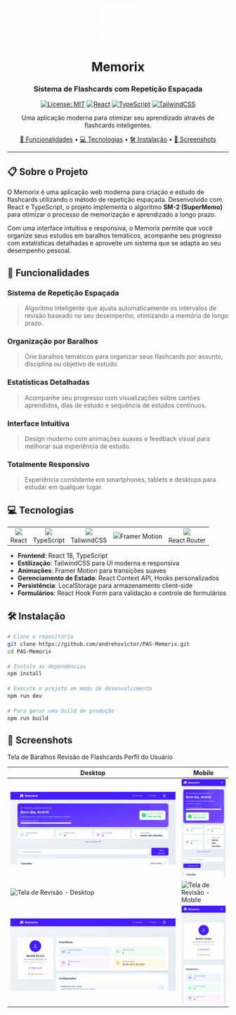 <div align="center">
  <img src="./src/assets/logo.png" alt="Memorix Logo" width="80" />
  
  # Memorix

  <h3>Sistema de Flashcards com Repetição Espaçada</h3>
  
  [![License: MIT](https://img.shields.io/badge/License-MIT-blue.svg)](https://opensource.org/licenses/MIT)
  [![React](https://img.shields.io/badge/React-18.x-61DAFB?logo=react&logoColor=white)](https://reactjs.org/)
  [![TypeScript](https://img.shields.io/badge/TypeScript-4.x-3178C6?logo=typescript&logoColor=white)](https://www.typescriptlang.org/)
  [![TailwindCSS](https://img.shields.io/badge/TailwindCSS-3.x-38B2AC?logo=tailwindcss&logoColor=white)](https://tailwindcss.com/)
</div>

<div align="center">
  <p>Uma aplicação moderna para otimizar seu aprendizado através de flashcards inteligentes.</p>
  
  [🚀 Funcionalidades](#funcionalidades) •
  [💻 Tecnologias](#tecnologias) •
  [🛠️ Instalação](#instalação) •
  [📱 Screenshots](#screenshots)
</div>

---

## 📋 Sobre o Projeto

O Memorix é uma aplicação web moderna para criação e estudo de flashcards utilizando o método de repetição espaçada. Desenvolvido com React e TypeScript, o projeto implementa o algoritmo **SM-2 (SuperMemo)** para otimizar o processo de memorização e aprendizado a longo prazo.

Com uma interface intuitiva e responsiva, o Memorix permite que você organize seus estudos em baralhos temáticos, acompanhe seu progresso com estatísticas detalhadas e aproveite um sistema que se adapta ao seu desempenho pessoal.

## 🚀 Funcionalidades <a name="funcionalidades"></a>

### Sistema de Repetição Espaçada

> Algoritmo inteligente que ajusta automaticamente os intervalos de revisão baseado no seu desempenho, otimizando a memória de longo prazo.

### Organização por Baralhos

> Crie baralhos temáticos para organizar seus flashcards por assunto, disciplina ou objetivo de estudo.

### Estatísticas Detalhadas

> Acompanhe seu progresso com visualizações sobre cartões aprendidos, dias de estudo e sequência de estudos contínuos.

### Interface Intuitiva

> Design moderno com animações suaves e feedback visual para melhorar sua experiência de estudo.

### Totalmente Responsivo

> Experiência consistente em smartphones, tablets e desktops para estudar em qualquer lugar.

## 💻 Tecnologias <a name="tecnologias"></a>

<table>
  <tr>
    <td align="center">
      <img src="https://cdn.jsdelivr.net/gh/devicons/devicon/icons/react/react-original.svg" width="40" />
      <br>React
    </td>
    <td align="center">
      <img src="https://cdn.jsdelivr.net/gh/devicons/devicon/icons/typescript/typescript-original.svg" width="40" />
      <br>TypeScript
    </td>
    <td align="center">
      <img src="https://cdn.jsdelivr.net/gh/devicons/devicon/icons/tailwindcss/tailwindcss-original.svg" width="40" />
      <br>TailwindCSS
    </td>
    <td align="center">
      <img src="https://cdn.jsdelivr.net/gh/devicons/devicon@latest/icons/framermotion/framermotion-original.svg" width="40"
      <br>Framer Motion
    </td>
    <td align="center">
      <img src="https://cdn.jsdelivr.net/gh/devicons/devicon@latest/icons/reactrouter/reactrouter-original.svg" width="40" />
      <br>React Router
    </td>
  </tr>
</table>

- **Frontend**: React 18, TypeScript
- **Estilização**: TailwindCSS para UI moderna e responsiva
- **Animações**: Framer Motion para transições suaves
- **Gerenciamento de Estado**: React Context API, Hooks personalizados
- **Persistência**: LocalStorage para armazenamento client-side
- **Formulários**: React Hook Form para validação e controle de formulários

## 🛠️ Instalação <a name="instalação"></a>

```bash
# Clone o repositório
git clone https://github.com/andrehsvictor/PAS-Memorix.git
cd PAS-Memorix

# Instale as dependências
npm install

# Execute o projeto em modo de desenvolvimento
npm run dev

# Para gerar uma build de produção
npm run build
```

## 📱 Screenshots <a name="screenshots"></a>

Tela de Baralhos Revisão de Flashcards Perfil do Usuário

<table>
  <thead>
    <tr>
      <th>Desktop</th>
      <th>Mobile</th>
    </tr>
  </thead>
  <tbody>
    <tr>
      <td><img src="screenshots/tela_de_baralhos_desktop.png" alt="Tela de Baralhos - Desktop" /></td>
      <td><img src="screenshots/tela_de_baralhos_mobile.png" alt="Tela de Baralhos - Mobile" width="200" /></td>
    </tr>
    <tr>
      <td><img src="screenshots/tela_de_revisao_desktop.png" alt="Tela de Revisão - Desktop" /></td>
      <td><img src="screenshots/tela_de_revisao_mobile.png" alt="Tela de Revisão - Mobile" width="200" /></td>
    </tr>
    <tr>
      <td><img src="screenshots/tela_de_perfil_desktop.png" alt="Tela de Perfil - Desktop" /></td>
      <td><img src="screenshots/tela_de_perfil_mobile.png" alt="Tela de Perfil - Mobile" width="200" /></td>
    </tr>
  </tbody>
</table>
